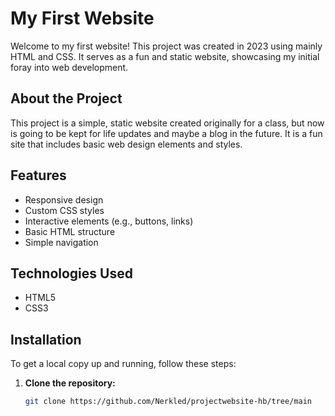 # My First Website

Welcome to my first website! This project was created in 2023 using mainly HTML and CSS. It serves as a fun and static website, showcasing my initial foray into web development.

## About the Project

This project is a simple, static website created originally for a class, but now is going to be kept for life updates and maybe a blog in the future. It is a fun site that includes basic web design elements and styles.

## Features

- Responsive design
- Custom CSS styles
- Interactive elements (e.g., buttons, links)
- Basic HTML structure
- Simple navigation

## Technologies Used

- HTML5
- CSS3

## Installation

To get a local copy up and running, follow these steps:

1. **Clone the repository:**
   ```bash
   git clone https://github.com/Nerkled/projectwebsite-hb/tree/main
